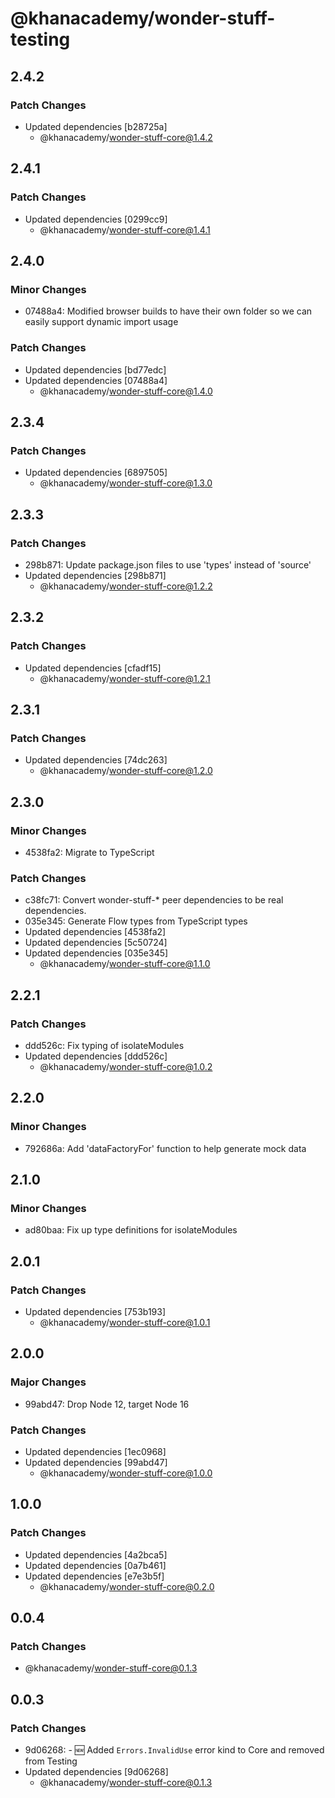 # @khanacademy/wonder-stuff-testing

## 2.4.2

### Patch Changes

-   Updated dependencies [b28725a]
    -   @khanacademy/wonder-stuff-core@1.4.2

## 2.4.1

### Patch Changes

-   Updated dependencies [0299cc9]
    -   @khanacademy/wonder-stuff-core@1.4.1

## 2.4.0

### Minor Changes

-   07488a4: Modified browser builds to have their own folder so we can easily support dynamic import usage

### Patch Changes

-   Updated dependencies [bd77edc]
-   Updated dependencies [07488a4]
    -   @khanacademy/wonder-stuff-core@1.4.0

## 2.3.4

### Patch Changes

-   Updated dependencies [6897505]
    -   @khanacademy/wonder-stuff-core@1.3.0

## 2.3.3

### Patch Changes

-   298b871: Update package.json files to use 'types' instead of 'source'
-   Updated dependencies [298b871]
    -   @khanacademy/wonder-stuff-core@1.2.2

## 2.3.2

### Patch Changes

-   Updated dependencies [cfadf15]
    -   @khanacademy/wonder-stuff-core@1.2.1

## 2.3.1

### Patch Changes

-   Updated dependencies [74dc263]
    -   @khanacademy/wonder-stuff-core@1.2.0

## 2.3.0

### Minor Changes

-   4538fa2: Migrate to TypeScript

### Patch Changes

-   c38fc71: Convert wonder-stuff-\* peer dependencies to be real dependencies.
-   035e345: Generate Flow types from TypeScript types
-   Updated dependencies [4538fa2]
-   Updated dependencies [5c50724]
-   Updated dependencies [035e345]
    -   @khanacademy/wonder-stuff-core@1.1.0

## 2.2.1

### Patch Changes

-   ddd526c: Fix typing of isolateModules
-   Updated dependencies [ddd526c]
    -   @khanacademy/wonder-stuff-core@1.0.2

## 2.2.0

### Minor Changes

-   792686a: Add 'dataFactoryFor' function to help generate mock data

## 2.1.0

### Minor Changes

-   ad80baa: Fix up type definitions for isolateModules

## 2.0.1

### Patch Changes

-   Updated dependencies [753b193]
    -   @khanacademy/wonder-stuff-core@1.0.1

## 2.0.0

### Major Changes

-   99abd47: Drop Node 12, target Node 16

### Patch Changes

-   Updated dependencies [1ec0968]
-   Updated dependencies [99abd47]
    -   @khanacademy/wonder-stuff-core@1.0.0

## 1.0.0

### Patch Changes

-   Updated dependencies [4a2bca5]
-   Updated dependencies [0a7b461]
-   Updated dependencies [e7e3b5f]
    -   @khanacademy/wonder-stuff-core@0.2.0

## 0.0.4

### Patch Changes

-   @khanacademy/wonder-stuff-core@0.1.3

## 0.0.3

### Patch Changes

-   9d06268: - 🆕 Added `Errors.InvalidUse` error kind to Core and removed from Testing
-   Updated dependencies [9d06268]
    -   @khanacademy/wonder-stuff-core@0.1.3
